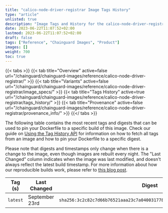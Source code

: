 ```yaml
---
title: "calico-node-driver-registrar Image Tags History"
type: "article"
unlisted: true
description: "Image Tags and History for the calico-node-driver-registrar Chainguard Image"
date: 2023-06-22T11:07:52+02:00
lastmod: 2023-06-22T11:07:52+02:00
draft: false
tags: ["Reference", "Chainguard Images", "Product"]
images: []
weight: 700
toc: true
---
```


{{< tabs >}}
{{< tab title="Overview" active=false url="/chainguard/chainguard-images/reference/calico-node-driver-registrar/" >}}
{{< tab title="Variants" active=false url="/chainguard/chainguard-images/reference/calico-node-driver-registrar/image_specs/" >}}
{{< tab title="Tags History" active=true url="/chainguard/chainguard-images/reference/calico-node-driver-registrar/tags_history/" >}}
{{< tab title="Provenance" active=false url="/chainguard/chainguard-images/reference/calico-node-driver-registrar/provenance_info/" >}}
{{</ tabs >}}

The following table contains the most recent tags and digests that can be used to pin your Dockerfile to a specific build of this image. Check our guide on [Using the Tag History API](/chainguard/chainguard-images/using-the-tag-history-api/) for information on how to fetch all tags from an image and how to pin your Dockerfile to a specific digest.

Please note that digests and timestamps only change when there is a change to the image, even though images are rebuilt every night. The "Last Changed" column indicates when the image was last modified, and doesn't always reflect the latest build timestamp. For more information about how our reproducible builds work, please refer to [this blog post](https://www.chainguard.dev/unchained/reproducing-chainguards-reproducible-image-builds).

| Tag (s)   | Last Changed   | Digest                                                                    |
|-----------|----------------|---------------------------------------------------------------------------|
|  `latest` | September 23rd | `sha256:3c2c82c7d66b76521aaa23c7a040031778e71b4cbf0f15e3cf1c663491c610dd` |

